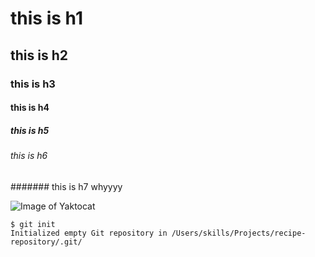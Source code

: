 # this is h1

## this is h2

### this is h3

#### this is h4

##### this is h5

###### this is h6

####### this is h7 whyyyy

![Image of Yaktocat](https://octodex.github.com/images/yaktocat.png)


```
$ git init
Initialized empty Git repository in /Users/skills/Projects/recipe-repository/.git/
```
